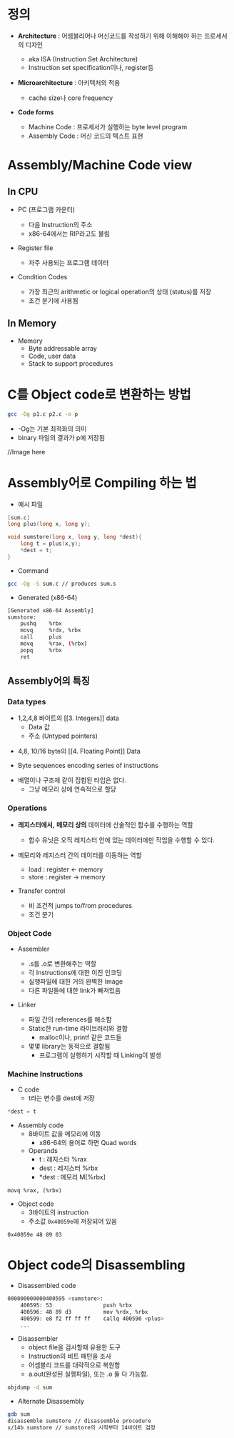 # 정의

- **Architecture** : 어셈블리어나 머신코드를 작성하기 위해 이해해야 하는 프로세서의 디자인
	- aka ISA (Instruction Set Architecture)
	- Instruction set specification이나, register등
	
- **Microarchitecture** : 아키텍처의 적용
	- cache size나 core frequency

- **Code forms** 
	- Machine Code  : 프로세서가 실행하는 byte level program
	- Assembly Code : 머신 코드의 텍스트 표현

# Assembly/Machine Code view

## In CPU

- PC (프로그램 카운터)
	- 다음 Instruction의 주소
	- x86-64에서는 RIP라고도 불림
	  
- Register file
	- 자주 사용되는 프로그램 데이터
	  
- Condition Codes
	- 가장 최근의 arithmetic or logical operation의 상태 (status)를 저장
	- 조건 분기에 사용됨

## In Memory

- Memory
	- Byte addressable array
	- Code, user data
	- Stack to support procedures

# C를 Object code로 변환하는 방법

```bash
gcc -Og p1.c p2.c -o p
```
- -Og는 기본 최적화의 의미
- binary 파일의 결과가 p에 저장됨

//Image here

# Assembly어로 Compiling 하는 법

- 예시 파일
```c
[sum.c]
long plus(long x, long y);

void sumstore(long x, long y, long *dest){
	long t = plus(x,y);
	*dest = t;
}
```

- Command
```bash
gcc -Og -S sum.c // produces sum.s
```

- Generated (x86-64)
```bash
[Generated x86-64 Assembly]
sumstore:
	pushq    %rbx
	movq     %rdx, %rbx
	call     plus
	movq     %rax, (%rbx)
	popq     %rbx
	ret
```

## Assembly어의 특징
### Data types

- 1,2,4,8 바이트의 [[3. Integers]] data
	- Data 값
	- 주소 (Untyped pointers)

* 4,8, 10/16 byte의 [[4. Floating Point]] Data
  
* Byte sequences encoding series of instructions
  
- 배열이나 구조체 같이 집합된 타입은 없다.
	- 그냥 메모리 상에 연속적으로 할당

### Operations

- **레지스터에서,** **메모리 상의** 데이터에 산술적인 함수를 수행하는 역할
	- 함수 유닛은 오직 레지스터 안에 있는 데이터에만 작업을 수행할 수 있다.
	  
- 메모리와 레지스터 간의 데이터를 이동하는 역할
	- load : register <- memory
	- store : register -> memory
	  
- Transfer control
	- 비 조건적 jumps to/from procedures
	- 조건 분기

### Object Code

- Assembler
	- .s를 .o로 변환해주는 역할
	- 각 Instructions에 대한 이진 인코딩
	- 실행파일에 대한 거의 완벽한 Image
	- 다른 파일들에 대한 link가 빠져있음

- Linker
	- 파일 간의 references를 해소함
	- Static한 run-time 라이브러리와 결합
		- malloc이나, printf 같은 코드들
	- 몇몇 library는 동적으로 결합됨
		- 프로그램이 실행하기 시작할 때 Linking이 발생

### Machine Instructions

- C code
	- t라는 변수를 dest에 저장
```c
*dest = t
```

- Assembly code
	- 8바이트 값을 메모리에 이동
		- x86-64의 용어로 하면 Quad words
	- Operands
		- t : 레지스터 %rax
		- dest : 레지스터 %rbx
		- \*dest : 메모리 M\[%rbx]

```
movq %rax, (%rbx)
```

- Object code
	- 3바이트의 instruction
	- 주소값 ```0x40059e```에 저장되어 있음

```
0x40059e 48 89 03
```

# Object code의 Disassembling

- Disassembled code
```bash
000000000000400595 <sumstore>:
	400595: 53                push %rbx
	400596: 48 89 d3          mov %rdx, %rbx
	400599: e8 f2 ff ff ff    callq 400590 <plus>
	...
```

- Disassembler
	- object file을 검사할때 유용한 도구
	- Instruction의 비트 패턴을 조사 
	- 어셈블리 코드를 대략적으로 복원함
	- a.out(완성된 실행파일), 또는 .o 둘 다 가능함.
```bash
objdump -d sum
```

- Alternate Disassembly
```bash
gdb sum
disassemble sumstore // disassemble procedure
x/14b sumstore // sumstore의 시작부터 14바이트 검정
```


